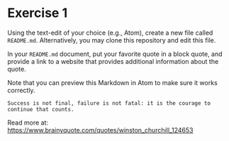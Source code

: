# Exercise 1
Using the text-edit of your choice (e.g., Atom), create a new file called `README.md`. Alternatively, you may clone this repository and edit this file.

In your `README.md` document, put your favorite quote in a block quote, and provide a link to a website that provides additional information about the quote.

Note that you can preview this Markdown in Atom to make sure it works correctly.

`Success is not final, failure is not fatal: it is the courage to continue that counts.`

Read more at: https://www.brainyquote.com/quotes/winston_churchill_124653


